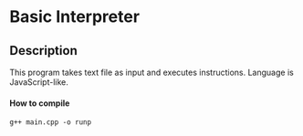 Basic Interpreter
========

## Description
This program takes text file as input and executes instructions. Language is JavaScript-like.

#### How to compile
```shell
g++ main.cpp -o runp
```